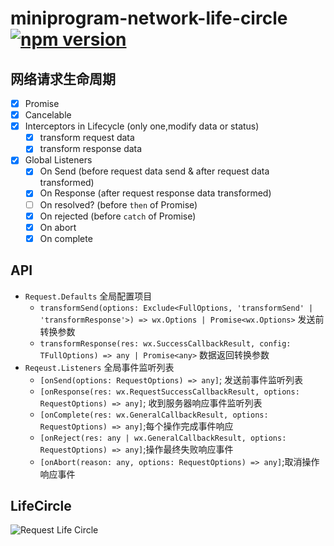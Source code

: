 # miniprogram-network-life-circle [![npm version](https://badge.fury.io/js/miniprogram-network-life-circle.svg)](https://npmjs.com/package/miniprogram-network-life-circle)



## 网络请求生命周期

* [x] Promise
* [x] Cancelable
* [x] Interceptors in Lifecycle (only one,modify data or status)
    * [x] transform request data
    * [x] transform response data
* [x] Global Listeners
    * [x] On Send (before request data send & after request data transformed)
    * [x] On Response (after request response data transformed)
    * [ ] On resolved? (before `then` of Promise)
    * [x] On rejected (before `catch` of Promise)
    * [x] On abort
    * [x] On complete

## API

* `Request.Defaults` 全局配置项目
    * `transformSend(options: Exclude<FullOptions, 'transformSend' | 'transformResponse'>) => wx.Options | Promise<wx.Options>` 发送前转换参数
    * `transformResponse(res: wx.SuccessCallbackResult, config: TFullOptions) => any | Promise<any>` 数据返回转换参数
* `Reqeust.Listeners` 全局事件监听列表
    * `[onSend(options: RequestOptions) => any]`; 发送前事件监听列表
    * `[onResponse(res: wx.RequestSuccessCallbackResult, options: RequestOptions) => any]`; 收到服务器响应事件监听列表
    * `[onComplete(res: wx.GeneralCallbackResult, options: RequestOptions) => any]`;每个操作完成事件响应
    * `[onReject(res: any | wx.GeneralCallbackResult, options: RequestOptions) => any]`;操作最终失败响应事件
    * `[onAbort(reason: any, options: RequestOptions) => any]`;取消操作响应事件



## LifeCircle

![Request Life Circle](https://user-images.githubusercontent.com/6290356/49631309-6bddc080-fa2c-11e8-9a41-88fb50b2a1b7.png)

